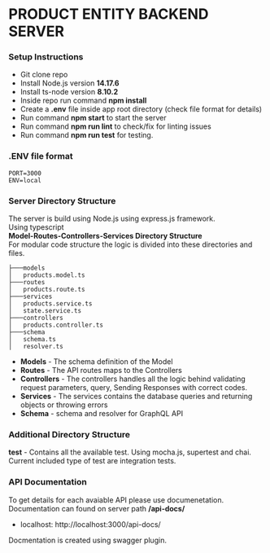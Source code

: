 # **PRODUCT ENTITY BACKEND SERVER**

### **Setup Instructions**

- Git clone repo
- Install Node.js version **14.17.6**
- Install ts-node version **8.10.2**
- Inside repo run command **npm install**
- Create a **.env** file inside app root directory (check file format for details)
- Run command **npm start** to start the server
- Run command **npm run lint** to check/fix for linting issues
- Run command **npm run test** for testing.

### **.ENV file format**

```
PORT=3000
ENV=local
```
### **Server Directory Structure**
The server is build using Node.js using express.js framework.\
Using typescript\
**Model-Routes-Controllers-Services Directory Structure**\
For modular code structure the logic is divided into these directories and files.
```
├───models
│   products.model.ts
├───routes
│   products.route.ts
├───services
│   products.service.ts
│   state.service.ts
├───controllers
│   products.controller.ts
├───schema
│   schema.ts
│   resolver.ts

```
- **Models** - The schema definition of the Model
- **Routes** - The API routes maps to the Controllers
- **Controllers** - The controllers handles all the logic behind validating request parameters, query, Sending Responses with correct codes.
- **Services** - The services contains the database queries and returning objects or throwing errors
- **Schema** - schema and resolver for GraphQL API

### **Additional Directory Structure**
**test** - Contains all the available test. Using mocha.js, supertest and chai.\
Current included type of test are integration tests.

### **API Documentation**

To get details for each avaiable API please use documenetation.\
Documentation can found on server path **/api-docs/**
- localhost: http://localhost:3000/api-docs/

Docmentation is created using swagger plugin.
